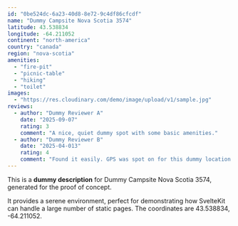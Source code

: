 ```yaml
---
id: "0be524dc-6a23-40d8-8e72-9c4df86cfcdf"
name: "Dummy Campsite Nova Scotia 3574"
latitude: 43.538834
longitude: -64.211052
continent: "north-america"
country: "canada"
region: "nova-scotia"
amenities:
  - "fire-pit"
  - "picnic-table"
  - "hiking"
  - "toilet"
images:
  - "https://res.cloudinary.com/demo/image/upload/v1/sample.jpg"
reviews:
  - author: "Dummy Reviewer A"
    date: "2025-09-07"
    rating: 3
    comment: "A nice, quiet dummy spot with some basic amenities."
  - author: "Dummy Reviewer B"
    date: "2025-04-013"
    rating: 4
    comment: "Found it easily. GPS was spot on for this dummy location."
---
```


This is a **dummy description** for Dummy Campsite Nova Scotia 3574, generated for the proof of concept.

It provides a serene environment, perfect for demonstrating how SvelteKit can handle a large number of static pages. The coordinates are 43.538834, -64.211052.
